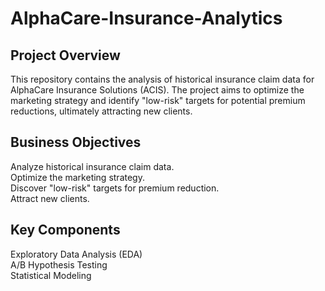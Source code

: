# AlphaCare-Insurance-Analytics  

## Project Overview  

This repository contains the analysis of historical insurance claim data for AlphaCare Insurance Solutions (ACIS). The project aims to optimize the marketing strategy and identify "low-risk" targets for potential premium reductions, ultimately attracting new clients.

## Business Objectives  
Analyze historical insurance claim data.  
Optimize the marketing strategy.  
Discover "low-risk" targets for premium reduction.  
Attract new clients.  

## Key Components  
Exploratory Data Analysis (EDA)  
A/B Hypothesis Testing  
Statistical Modeling  
